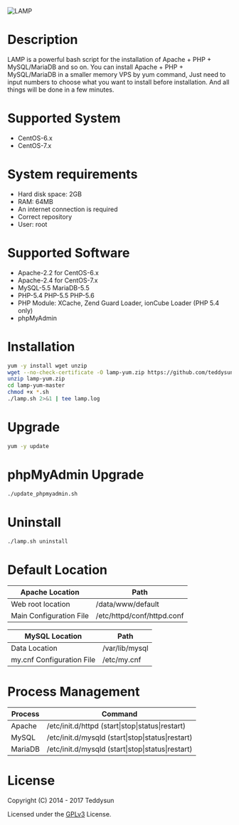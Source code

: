 ![LAMP](https://github.com/teddysun/lamp-yum/raw/master/conf/lamp.gif)

Description
===========
LAMP is a powerful bash script for the installation of Apache + PHP + MySQL/MariaDB and so on. You can install Apache + PHP + MySQL/MariaDB in a smaller memory VPS by yum command, Just need to input numbers to choose what you want to install before installation. And all things will be done in a few minutes.

Supported System
===============
- CentOS-6.x
- CentOS-7.x

System requirements
===================
- Hard disk space: 2GB
- RAM: 64MB
- An internet connection is required
- Correct repository
- User: root

Supported Software
==================
- Apache-2.2 for CentOS-6.x
- Apache-2.4 for CentOS-7.x
- MySQL-5.5 MariaDB-5.5
- PHP-5.4 PHP-5.5 PHP-5.6
- PHP Module: XCache, Zend Guard Loader, ionCube Loader (PHP 5.4 only)
- phpMyAdmin

Installation
============
```bash
yum -y install wget unzip
wget --no-check-certificate -O lamp-yum.zip https://github.com/teddysun/lamp-yum/archive/master.zip
unzip lamp-yum.zip
cd lamp-yum-master
chmod +x *.sh
./lamp.sh 2>&1 | tee lamp.log
```

Upgrade
=======
```bash
yum -y update
```

phpMyAdmin Upgrade
==================
```bash
./update_phpmyadmin.sh
```

Uninstall
=========
```bash
./lamp.sh uninstall
```

Default Location
================
| Apache Location            | Path                                     |
|----------------------------|------------------------------------------|
| Web root location          | /data/www/default                        |
| Main Configuration File    | /etc/httpd/conf/httpd.conf               |

| MySQL Location             | Path                                     |
|----------------------------|------------------------------------------|
| Data Location              | /var/lib/mysql                           |
| my.cnf Configuration File  | /etc/my.cnf                              |

Process Management
==================
| Process     | Command                                                 |
|-------------|---------------------------------------------------------|
| Apache      | /etc/init.d/httpd  (start\|stop\|status\|restart)       |
| MySQL       | /etc/init.d/mysqld (start\|stop\|status\|restart)       |
| MariaDB     | /etc/init.d/mysqld (start\|stop\|status\|restart)       |

License
=======
Copyright (C) 2014 - 2017 Teddysun

Licensed under the [GPLv3](LICENSE) License.
